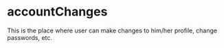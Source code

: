 # accountChanges

This is the place where user can make changes to him/her profile, change passwords, etc.